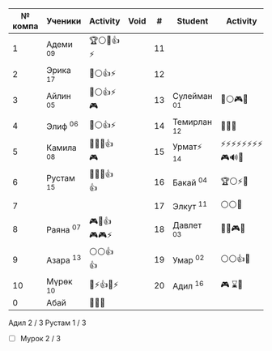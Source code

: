 
| № компа | Ученики              | Activity    | Void | #   | Student                | Activity       |
| ------- | -------------------- | ----------- | ---- | --- | ---------------------- | -------------- |
| 1       | Адеми <sup>09</sup>  | 🏆⚪🔔👍⚡    |      | 11  |                        |                |
| 2       | Эрика <sup>17</sup>  | 🏅️⚪👍⚡     |      | 12  |                        |                |
| 3       | Айлин <sup>05</sup>  | 🏅️⚪👍⚡🎮   |      | 13  | Сулейман <sup>01</sup> | 🔔⚪🎮🔔        |
| 4       | Элиф <sup>06</sup>   | 🔑⚪👍⚡      |      | 14  | Темирлан <sup>12</sup> | 🔔🔔🔔         |
| 5       | Камила <sup>08</sup> | 🔔🔔🔔👍🎮  |      | 15  | Урмат⚡ <sup>14</sup>   | ⚡⚡⚡⚡⚡⚡⚡⚡🎮🔊🔔 |
| 6       | Рустам <sup>15</sup> | 🔔🔔🔔👍👍  |      | 16  | Бакай <sup>04</sup>    | 🏆⚪⚡🔔         |
| 7       |                      |             |      | 17  | Элкут <sup>11</sup>    | ⚪⚪🔔           |
| 8       | Раяна <sup>07</sup>  | 🎮🔔👍🎮🎮⚡ |      | 18  | Давлет <sup>03</sup>   | 🔔🏅️🎮🔔      |
| 9       | Азара <sup>13</sup>  | ⚪⚪👍👍      |      | 19  | Умар <sup>02</sup>     | ⚪⚪👍🔔         |
| 10      | Мүрөк <sup>10</sup>  | 🔑⚡👍🔔⚡    |      | 20  | Адил <sup>16</sup>     | 🎮 ⌛🔔         |
| 0       | Абай                 | 🐒👺🏴      |      |     |                        |                |

Адил 2 / 3
Рустам 1 / 3
- [ ] Мурок 2 / 3
